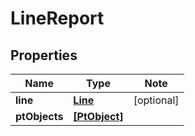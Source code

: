 
# LineReport

## Properties

Name | Type | Note
---- | ---- | ----
**line** | [**Line**](Line.md) | [optional] 
**ptObjects** | [**[PtObject]**](PtObject.md) | 

